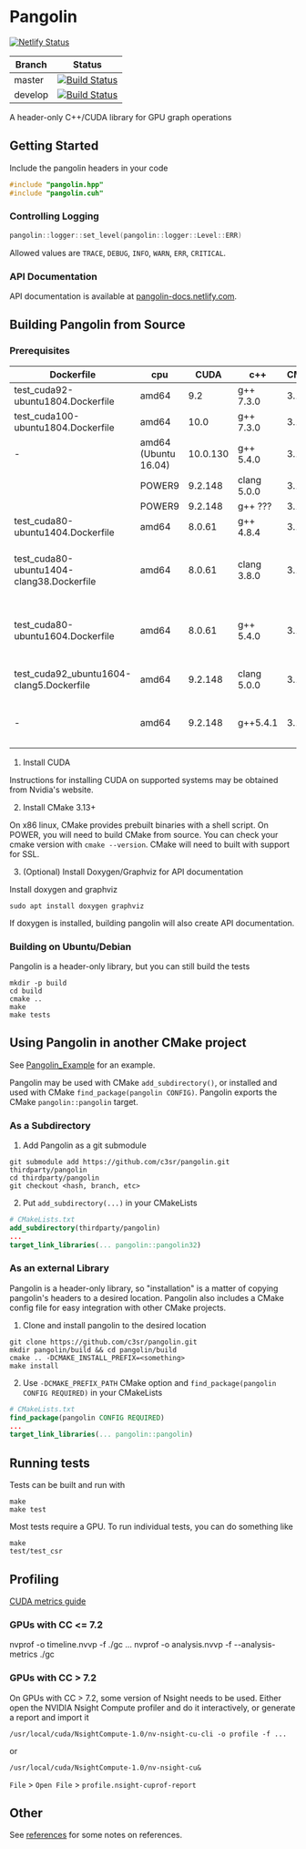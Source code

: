 # Pangolin

[![Netlify Status](https://api.netlify.com/api/v1/badges/9996fcec-ff4e-4664-ae94-3734b469d5d9/deploy-status)](https://app.netlify.com/sites/pangolin-docs/deploys)

| Branch | Status |
|-|-|
| master | [![Build Status](https://dev.azure.com/trekinator/trekinator/_apis/build/status/c3sr.pangolin?branchName=master)](https://dev.azure.com/trekinator/trekinator/_build/latest?definitionId=1&branchName=master)|
| develop | [![Build Status](https://dev.azure.com/trekinator/trekinator/_apis/build/status/c3sr.pangolin?branchName=develop)](https://dev.azure.com/trekinator/trekinator/_build/latest?definitionId=1&branchName=develop) |

A header-only C++/CUDA library for GPU graph operations

## Getting Started

Include the pangolin headers in your code

```c++
#include "pangolin.hpp"
#include "pangolin.cuh"
```

### Controlling Logging

```c++
pangolin::logger::set_level(pangolin::logger::Level::ERR)
```

Allowed values are `TRACE`, `DEBUG`, `INFO`, `WARN`, `ERR`, `CRITICAL`.

### API Documentation

API documentation is available at [pangolin-docs.netlify.com](https://pangolin-docs.netlify.com/).


## Building Pangolin from Source

### Prerequisites

| Dockerfile | cpu | CUDA | c++ | CMake | Builds |
|-|-|-|-|-|-|
| test_cuda92-ubuntu1804.Dockerfile         | amd64  | 9.2     | g++ 7.3.0   | 3.11.0 | &#9745; |
| test_cuda100-ubuntu1804.Dockerfile        | amd64  | 10.0    | g++ 7.3.0   | 3.11.0 | &#9745; |
| - | amd64 (Ubuntu 16.04) | 10.0.130 | g++ 5.4.0 | 3.14.3 | &#9745; |
|                                           | POWER9 | 9.2.148 | clang 5.0.0 | 3.12.0 | &#9745; |
|                                           | POWER9 | 9.2.148 | g++ ??? | 3.12.0 | ??? |
| test_cuda80-ubuntu1404.Dockerfile         | amd64  | 8.0.61  | g++ 4.8.4   | 3.11.0 | &#9745; |
| test_cuda80-ubuntu1404-clang38.Dockerfile | amd64  | 8.0.61  | clang 3.8.0 | 3.11.0 | (needs check) x: problem parsing Vector |
| test_cuda80-ubuntu1604.Dockerfile         | amd64  | 8.0.61  | g++ 5.4.0   | 3.11.0 | (needs check) x: problem parsing Vector |
| test_cuda92_ubuntu1604-clang5.Dockerfile  | amd64  | 9.2.148 | clang 5.0.0 | 3.11.0 | x: problem with simd intrinsics |
| - | amd64 | 9.2.148 | g++5.4.1 | 3.13.3 | x: problem with std::to_string in catch2 | 



1. Install CUDA

Instructions for installing CUDA on supported systems may be obtained from Nvidia's website.

2. Install CMake 3.13+

On x86 linux, CMake provides prebuilt binaries with a shell script.
On POWER, you will need to build CMake from source.
You can check your cmake version with `cmake --version`.
CMake will need to built with support for SSL.

3. (Optional) Install Doxygen/Graphviz for API documentation

Install doxygen and graphviz

    sudo apt install doxygen graphviz

If doxygen is installed, building pangolin will also create API documentation.

### Building on Ubuntu/Debian

Pangolin is a header-only library, but you can still build the tests

    mkdir -p build
    cd build
    cmake ..
    make
    make tests

## Using Pangolin in another CMake project

See [Pangolin_Example](https://github.com/c3sr/pangolin_example) for an example.

Pangolin may be used with CMake `add_subdirectory()`, or installed and used with CMake `find_package(pangolin CONFIG)`.
Pangolin exports the CMake `pangolin::pangolin` target.

### As a Subdirectory

1. Add Pangolin as a git submodule

```
git submodule add https://github.com/c3sr/pangolin.git thirdparty/pangolin
cd thirdparty/pangolin
git checkout <hash, branch, etc>
```

2. Put `add_subdirectory(...)` in your CMakeLists

```cmake
# CMakeLists.txt
add_subdirectory(thirdparty/pangolin)
...
target_link_libraries(... pangolin::pangolin32)
```


### As an external Library

Pangolin is a header-only library, so "installation" is a matter of copying pangolin's headers to a desired location.
Pangolin also includes a CMake config file for easy integration with other CMake projects.

1. Clone and install pangolin to the desired location

```
git clone https://github.com/c3sr/pangolin.git
mkdir pangolin/build && cd pangolin/build
cmake .. -DCMAKE_INSTALL_PREFIX=<something>
make install
```

2. Use `-DCMAKE_PREFIX_PATH` CMake option and `find_package(pangolin CONFIG REQUIRED)` in your CMakeLists

```cmake
# CMakeLists.txt
find_package(pangolin CONFIG REQUIRED)
...
target_link_libraries(... pangolin::pangolin)
```

## Running tests

Tests can be built and run with 

```
make
make test
```

Most tests require a GPU.
To run individual tests, you can do something like

```
make
test/test_csr
```


## Profiling

[CUDA metrics guide](https://docs.nvidia.com/cuda/profiler-users-guide/index.html#metrics-reference)

### GPUs with CC <= 7.2

nvprof -o timeline.nvvp -f ./gc ...
nvprof -o analysis.nvvp -f --analysis-metrics ./gc

### GPUs with CC > 7.2

On GPUs with CC > 7.2, some version of Nsight needs to be used.
Either open the NVIDIA Nsight Compute profiler and do it interactively, or generate a report and import it

    /usr/local/cuda/NsightCompute-1.0/nv-nsight-cu-cli -o profile -f ...

or

    /usr/local/cuda/NsightCompute-1.0/nv-nsight-cu&

`File` > `Open File` > `profile.nsight-cuprof-report`



## Other

See [references](references) for some notes on references.
